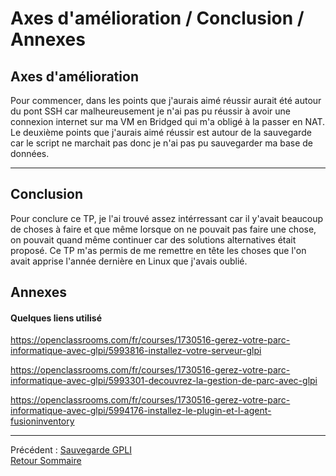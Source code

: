 # Axes d'amélioration / Conclusion / Annexes

## Axes d'amélioration 

Pour commencer, dans les points que j'aurais aimé réussir aurait été autour du pont SSH car malheureusement je n'ai pas pu réussir à avoir une connexion internet sur ma VM en Bridged qui m'a obligé à la passer en NAT. 
Le deuxième points que j'aurais aimé réussir est autour de la sauvegarde car le script ne marchait pas donc je n'ai pas pu sauvegarder ma base de données. 

***

## Conclusion 

Pour conclure ce TP, je l'ai trouvé assez intérressant car il y'avait beaucoup de choses à faire et que même lorsque on ne pouvait pas faire une chose, on pouvait quand même continuer car des solutions alternatives était proposé. Ce TP m'as permis de me remettre en tête les choses que l'on avait apprise l'année dernière en Linux que j'avais oublié. 

## Annexes 

#### Quelques liens utilisé


https://openclassrooms.com/fr/courses/1730516-gerez-votre-parc-informatique-avec-glpi/5993816-installez-votre-serveur-glpi

https://openclassrooms.com/fr/courses/1730516-gerez-votre-parc-informatique-avec-glpi/5993301-decouvrez-la-gestion-de-parc-avec-glpi



https://openclassrooms.com/fr/courses/1730516-gerez-votre-parc-informatique-avec-glpi/5994176-installez-le-plugin-et-l-agent-fusioninventory


*** 

Précédent : [Sauvegarde GPLI](sauvegarde.md) <br>
[Retour Sommaire](sommaire.md) 